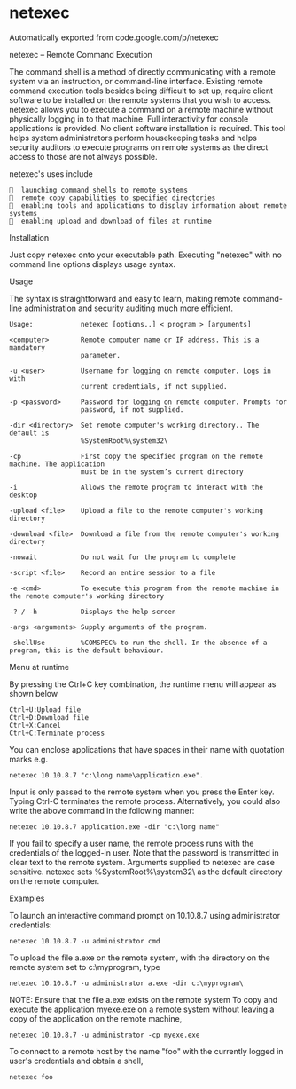 # netexec
Automatically exported from code.google.com/p/netexec

netexec – Remote Command Execution

The command shell is a method of directly communicating with a remote system via an instruction, or command-line interface. Existing remote command execution tools besides being difficult to set up, require client software to be installed on the remote systems that you wish to access.
netexec allows you to execute a command on a remote machine without physically logging in to that machine. Full interactivity for console applications is provided. No client software installation is required.
This tool helps system administrators perform housekeeping tasks and helps security auditors to execute programs on remote systems as the direct access to those are not always possible.

netexec's uses include

      launching command shells to remote systems
      remote copy capabilities to specified directories
      enabling tools and applications to display information about remote systems
      enabling upload and download of files at runtime

Installation

Just copy netexec onto your executable path. Executing "netexec" with no command line options displays usage syntax.

Usage

The syntax is straightforward and easy to learn, making remote command-line administration and security auditing much more efficient.

    Usage:            netexec [options..] < program > [arguments]

    <computer>        Remote computer name or IP address. This is a mandatory 
                      parameter.

    -u <user>         Username for logging on remote computer. Logs in with 
                      current credentials, if not supplied.

    -p <password>     Password for logging on remote computer. Prompts for 
                      password, if not supplied.

    -dir <directory>  Set remote computer's working directory.. The default is 
                      %SystemRoot%\system32\

    -cp               First copy the specified program on the remote machine. The application     
                      must be in the system’s current directory

    -i                Allows the remote program to interact with the desktop

    -upload <file>    Upload a file to the remote computer's working directory

    -download <file>  Download a file from the remote computer's working directory

    -nowait           Do not wait for the program to complete

    -script <file>    Record an entire session to a file

    -e <cmd>          To execute this program from the remote machine in the remote computer's working directory

    -? / -h           Displays the help screen

    -args <arguments> Supply arguments of the program.

    -shellUse         %COMSPEC% to run the shell. In the absence of a program, this is the default behaviour.

Menu at runtime

By pressing the Ctrl+C key combination, the runtime menu will appear as shown below

    Ctrl+U:Upload file
    Ctrl+D:Download file
    Ctrl+X:Cancel
    Ctrl+C:Terminate process

You can enclose applications that have spaces in their name with quotation marks
e.g. 

    netexec 10.10.8.7 "c:\long name\application.exe".

Input is only passed to the remote system when you press the Enter key. Typing Ctrl-C terminates the remote process. Alternatively, you could also write the above command in the following manner:

    netexec 10.10.8.7 application.exe -dir "c:\long name"

If you fail to specify a user name, the remote process runs with the credentials of the logged-in user. Note that the password is transmitted in clear text to the remote system. Arguments supplied to netexec are case sensitive. netexec sets %SystemRoot%\system32\ as the default directory on the remote computer.

Examples

To launch an interactive command prompt on 10.10.8.7 using administrator credentials:

    netexec 10.10.8.7 -u administrator cmd

To upload the file a.exe on the remote system, with the directory on the remote system set to c:\myprogram\, type

    netexec 10.10.8.7 -u administrator a.exe -dir c:\myprogram\

NOTE: Ensure that the file a.exe exists on the remote system
To copy and execute the application myexe.exe on a remote system without leaving a copy of the application on the remote machine,

    netexec 10.10.8.7 -u administrator -cp myexe.exe

To connect to a remote host by the name "foo" with the currently logged in user's credentials and obtain a shell,

    netexec foo
